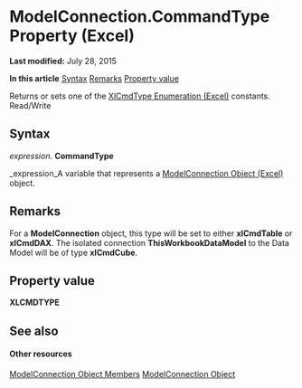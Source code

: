 
# ModelConnection.CommandType Property (Excel)

 **Last modified:** July 28, 2015

 **In this article**
 [Syntax](#sectionSection0)
 [Remarks](#sectionSection1)
 [Property value](#sectionSection2)


Returns or sets one of the  [XlCmdType Enumeration (Excel)](4339b577-c29c-3c78-8433-df56c35b6633.md) constants. Read/Write


## Syntax
<a name="sectionSection0"> </a>

 _expression_. **CommandType**

 _expression_A variable that represents a  [ModelConnection Object (Excel)](db1b8e2b-76f7-5a6f-b510-6a4d6c4e9857.md) object.


## Remarks
<a name="sectionSection1"> </a>

For a  **ModelConnection** object, this type will be set to either **xlCmdTable** or **xlCmdDAX**. The isolated connection  **ThisWorkbookDataModel** to the Data Model will be of type **xlCmdCube**.


## Property value
<a name="sectionSection2"> </a>

 **XLCMDTYPE**


## See also
<a name="sectionSection2"> </a>


#### Other resources


 [ModelConnection Object Members](6909811e-5ef3-ba36-9949-8008444f0b00.md)
 [ModelConnection Object](db1b8e2b-76f7-5a6f-b510-6a4d6c4e9857.md)
